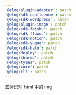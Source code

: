 ```yaml
---
'@elog/plugin-adapter': patch
'@elog/sdk-confluence': patch
'@elog/sdk-wordpress': patch
'@elog/plugin-image': patch
'@elog/sdk-feishu': patch
'@elog/sdk-flowus': patch
'@elog/sdk-notion': patch
'@elog/sdk-yuque': patch
'@elog/sdk-halo': patch
'@elog/deploy': patch
'@elog/shared': patch
'@elog/types': patch
'@elog/core': patch
'@elog/cli': patch
---
```


去掉识别 html 中的 img

